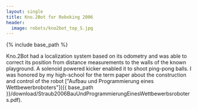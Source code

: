 ```yaml
---
layout: single
title: Kno.2Bot for Roboking 2006
header:
  image: robots/kno2bot_top_S.jpg
---
```


{% include base_path %}

Kno.2Bot had a localization system based on its odometry and was able
to correct its position from distance measurements to the walls of the
known playground. A solenoid powered kicker enabled it to shoot
ping-pong balls. I was honored by my high-school for the term paper
about the construction and control of the robot
["Aufbau und Programmierung eines Wettbewerbroboters"]({{ base_path }}/download/Straub2006BauUndProgrammierungEinesWettbewerbsroboters.pdf).
